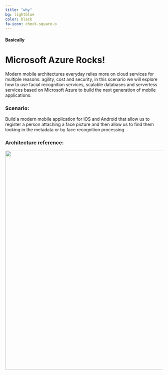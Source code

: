 ```yaml
---
title: "why"
bg: lightblue
color: black
fa-icon: check-square-o
---
```


#### Basically

# Microsoft Azure Rocks!

Modern mobile architectures everyday relies more on cloud services for multiple reasons: agility, cost and security, in this scenario we will explore how to use facial recognition services, scalable databases and serverless services based on Microsoft Azure to build the next generation of mobile applications.

### Scenario:
Build a modern mobile application for iOS and Android that allow us to register a person attaching a face picture and then allow us to find them looking in the metadata or by face recognition processing.

### Architecture reference:
<div style="text-align:center">
  <img src="http://rcervantes.me/azure-cognitive-hack-website/images/architecture.png" width="700" />
</div>
